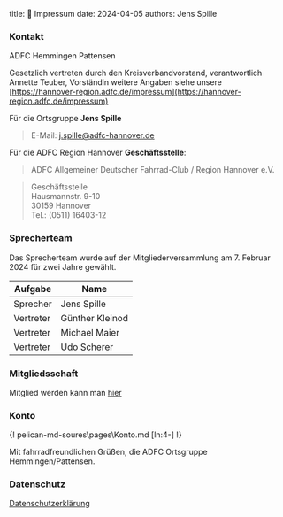 title: 📄 Impressum
date: 2024-04-05
authors: Jens Spille

### Kontakt
ADFC Hemmingen Pattensen

Gesetzlich vertreten durch den Kreisverbandvorstand,
verantwortlich Annette Teuber, Vorständin
weitere Angaben siehe unsere [https://hannover-region.adfc.de/impressum](https://hannover-region.adfc.de/impressum)

Für die Ortsgruppe **Jens Spille**

> E-Mail: [j.spille@adfc-hannover.de](mailto:j.spille@adfc-hannover.de)

Für die ADFC Region Hannover **Geschäftsstelle**:

> ADFC Allgemeiner Deutscher Fahrrad-Club / Region Hannover e.V.

> Geschäftsstelle<br>
> Hausmannstr. 9-10<br>
> 30159 Hannover<br>
> Tel.: (0511) 16403-12

### Sprecherteam

Das Sprecherteam wurde auf der Mitgliederversammlung am 7\. Februar 2024 für zwei Jahre gewählt.

Aufgabe                                   | Name
----------------------------------------- | ----------------
Sprecher                                  | Jens Spille
Vertreter                                 | Günther Kleinod
Vertreter                                 | Michael Maier
Vertreter                                 | Udo Scherer

### Mitgliedsschaft

Mitglied werden kann man [hier](https://www.adfc.de/sei-dabei/mitglied-werden)

### Konto

{! pelican-md-soures\pages\Konto.md [ln:4-] !}

Mit fahrradfreundlichen Grüßen, die ADFC Ortsgruppe Hemmingen/Pattensen.

### Datenschutz

[Datenschutzerklärung](/pdf/Datenschutzerklaerung_ADFC_2018-1-KV.pdf)
